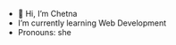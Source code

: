 - 👋 Hi, I’m Chetna
-  I’m currently learning Web Development
-  Pronouns: she
   

<!---
chetna-2100/chetna-2100 is a ✨ special ✨ repository because its `README.md` (this file) appears on your GitHub profile.
You can click the Preview link to take a look at your changes.
--->
